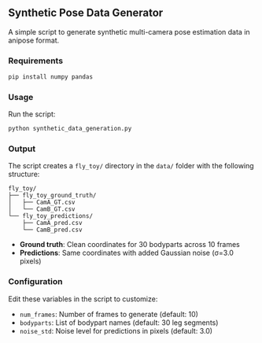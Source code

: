 ## Synthetic Pose Data Generator

A simple script to generate synthetic multi-camera pose estimation data in anipose format.

### Requirements
```bash
pip install numpy pandas
```

### Usage

Run the script:
```bash
python synthetic_data_generation.py
```

### Output

The script creates a `fly_toy/` directory in the `data/` folder with the following structure:
```
fly_toy/
├── fly_toy_ground_truth/
│   ├── CamA_GT.csv
│   └── CamB_GT.csv
└── fly_toy_predictions/
    ├── CamA_pred.csv
    └── CamB_pred.csv
```

- **Ground truth**: Clean coordinates for 30 bodyparts across 10 frames
- **Predictions**: Same coordinates with added Gaussian noise (σ=3.0 pixels)

### Configuration

Edit these variables in the script to customize:

- `num_frames`: Number of frames to generate (default: 10)
- `bodyparts`: List of bodypart names (default: 30 leg segments)
- `noise_std`: Noise level for predictions in pixels (default: 3.0)